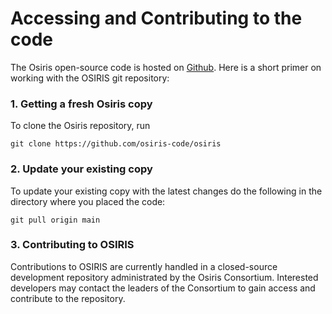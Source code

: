 # Accessing and Contributing to the code

The Osiris open-source code is hosted on [Github](https://github.com/osiris-code/osiris). Here is a short primer on working with the OSIRIS git repository:

### 1. Getting a fresh Osiris copy

To clone the Osiris repository, run

```text
git clone https://github.com/osiris-code/osiris
```

### 2. Update your existing copy

To update your existing copy with the latest changes do the following in the directory where you placed the code:

```text
git pull origin main
```

### 3. Contributing to OSIRIS

Contributions to OSIRIS are currently handled in a closed-source development repository administrated by the Osiris Consortium. Interested developers may contact the leaders of the Consortium to gain access and contribute to the repository. 